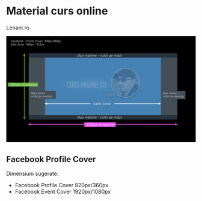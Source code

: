 # Material curs online
Lenani.ro


![Cover](https://raw.githubusercontent.com/lenani-zenart/resurse/master/curs_cs/descarcari/fb_cover/fb-cover.jpg)

## Facebook Profile Cover

Dimensiuni sugerate:

* Facebook Profile Cover 820px/360px
* Facebook Event Cover 1920px/1080px
